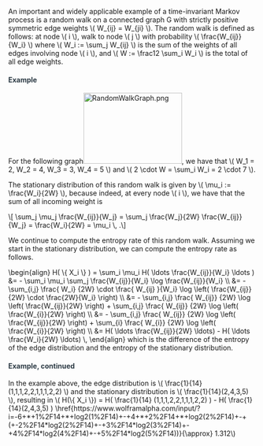 <p>An important and widely applicable example of a time-invariant Markov process is a random walk on a connected graph G with strictly positive symmetric edge weights \( W_{ij} = W_{ji} \). The random walk is defined as follows: at node \( i \), walk to node \( j \) with probability \( \frac{W_{ij}}{W_i} \) where \( W_i := \sum_j W_{ij} \) is the sum of the weights of all edges involving node \( i \), and \( W := \frac12 \sum_i W_i \) is the total of all edge weights.</p>
<div class="content-box pad-box-mini border border-trbl border-round">
<h4 style="color: #2d3b45;"><strong>Example</strong></h4>
For the following graph<img src="/img/603108?verifier=S0DPRimWnSuQET3SX4nuwqpUlNfSh3HBthk4UDUs" alt="RandomWalkGraph.png" width="200" height="144" data-api-endpoint="https://canvas.uva.nl/api/v1/courses/2205/files/603108" data-api-returntype="File">, we have that \( W_1 = 2, W_2 = 4, W_3 = 3, W_4 = 5 \) and \( 2 \cdot W = \sum_i W_i = 2 \cdot 7 \).</div>
<p>The stationary distribution of this random walk is given by \( \mu_i := \frac{W_i}{2W} \), because indeed, at every node \( i \), we have that the sum of all incoming weight is</p>
<p>\[ \sum_j \mu_j \frac{W_{ij}}{W_j} = \sum_j \frac{W_j}{2W} \frac{W_{ij}}{W_j} = \frac{W_i}{2W} = \mu_i \, .\]</p>
<p>We continue to compute the entropy rate of this random walk. Assuming we start in the stationary distribution, we can compute the entropy rate as follows.</p>
<p>\begin{align} H( \{ X_i \} ) = \sum_i \mu_i H( \ldots \frac{W_{ij}}{W_i} \ldots ) &amp;= - \sum_i \mu_i \sum_j \frac{W_{ij}}{W_i} \log \frac{W_{ij}}{W_i} \\ &amp;= - \sum_{i,j} \frac{ W_i} {2W} \cdot \frac{ W_{ij} }{W_i} \log \left( \frac{W_{ij}}{2W} \cdot \frac{2W}{W_i} \right) \\ &amp;= - \sum_{i,j} \frac{ W_{ij}} {2W} \log \left( \frac{W_{ij}}{2W} \right) + \sum_{i,j} \frac{ W_{ij}} {2W} \log \left( \frac{W_{i}}{2W} \right) \\ &amp;= - \sum_{i,j} \frac{ W_{ij}} {2W} \log \left( \frac{W_{ij}}{2W} \right) + \sum_{i} \frac{ W_{i}} {2W} \log \left( \frac{W_{i}}{2W} \right) \\ &amp;= H( \ldots \frac{W_{ij}}{2W} \ldots) - H( \ldots \frac{W_i}{2W} \ldots) \, \end{align} which is the difference of the entropy of the edge distribution and the entropy of the stationary distribution.</p>
<div class="content-box pad-box-mini border border-trbl border-round">
<h4 style="color: #2d3b45;"><strong>Example, continued</strong></h4>
<p>In the example above, the edge distribution is \( \frac{1}{14} (1,1,1,2,2,1,1,1,2,2) \) and the stationary distribution is \( \frac{1}{14}(2,4,3,5) \), resulting in \( H(\{ X_i \}) = H( \frac{1}{14} (1,1,1,2,2,1,1,1,2,2) ) - H( \frac{1}{14}(2,4,3,5) ) \href{https://www.wolframalpha.com/input/?i=-6+*+1%2F14+*+log2(1%2F14)+-+4+*+2%2F14+*+log2(2%2F14)+-+(+-2%2F14*log2(2%2F14)+-+3%2F14*log2(3%2F14)+-+4%2F14*log2(4%2F14)+-+5%2F14*log2(5%2F14))}{\approx} 1.312\)</p>
</div>